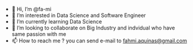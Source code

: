 - 👋 Hi, I’m @fa-mi
- 👀 I’m interested in Data Science and Software Engineer
- 🌱 I’m currently learning Data Science
- 💞️ I’m looking to collaborate on Big Industry and indvidual who have same passion with me
- 📫 How to reach me ? you can send e-mail to fahmi.aquinas@gmail.com

<!---
fa-mi/fa-mi is a ✨ special ✨ repository because its `README.md` (this file) appears on your GitHub profile.
You can click the Preview link to take a look at your changes.
--->
